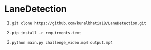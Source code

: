 # LaneDetection

1.  `git clone https://github.com/kunalbhatia18/LaneDetection.git`

2.  `pip install -r requirments.text`

3.  `python main.py challenge_video.mp4 output.mp4`
